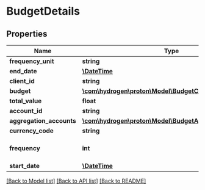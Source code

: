 # BudgetDetails

## Properties
Name | Type | Description | Notes
------------ | ------------- | ------------- | -------------
**frequency_unit** | **string** |  | 
**end_date** | [**\DateTime**](\DateTime.md) |  | [optional] 
**client_id** | **string** |  | [optional] 
**budget** | [**\com\hydrogen\proton\Model\BudgetComponent[]**](BudgetComponent.md) |  | [optional] 
**total_value** | **float** |  | [optional] 
**account_id** | **string** |  | [optional] 
**aggregation_accounts** | [**\com\hydrogen\proton\Model\BudgetAggregationAccount[]**](BudgetAggregationAccount.md) |  | [optional] 
**currency_code** | **string** |  | [optional] 
**frequency** | **int** |  | [optional] [default to 1]
**start_date** | [**\DateTime**](\DateTime.md) |  | [optional] 

[[Back to Model list]](../README.md#documentation-for-models) [[Back to API list]](../README.md#documentation-for-api-endpoints) [[Back to README]](../README.md)


